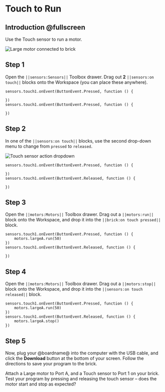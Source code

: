 # Touch to Run

## Introduction @fullscreen

Use the Touch sensor to run a motor.

![Large motor connected to brick](/static/tutorials/touch-to-run/touch-to-run.gif)

## Step 1

Open the ``||sensors:Sensors||`` Toolbox drawer. Drag out **2** ``||sensors:on touch||`` blocks onto the Workspace (you can place these anywhere).

```blocks
sensors.touch1.onEvent(ButtonEvent.Pressed, function () {

})
sensors.touch1.onEvent(ButtonEvent.Pressed, function () {

})
```

## Step 2

In one of the ``||sensors:on touch||`` blocks, use the second drop-down menu to change from ``pressed`` to ``released``.
 
![Touch sensor action dropdown](/static/tutorials/touch-to-run/on-touch-dropdown.png)

```blocks
sensors.touch1.onEvent(ButtonEvent.Pressed, function () {

})
sensors.touch1.onEvent(ButtonEvent.Released, function () {

})
```

## Step 3

Open the ``||motors:Motors||`` Toolbox drawer. Drag out a ``||motors:run||`` block onto the Workspace, and drop it into the ``||brick:on touch pressed||`` block.

```blocks
sensors.touch1.onEvent(ButtonEvent.Pressed, function () {
    motors.largeA.run(50)
})
sensors.touch1.onEvent(ButtonEvent.Released, function () {

})
```

## Step 4

Open the ``||motors:Motors||`` Toolbox drawer. Drag out a ``||motors:stop||`` block onto the Workspace, and drop it into the ``||sensors:on touch released||`` block.

```blocks
sensors.touch1.onEvent(ButtonEvent.Pressed, function () {
    motors.largeA.run(50)
})
sensors.touch1.onEvent(ButtonEvent.Released, function () {
    motors.largeA.stop()
})
```

## Step 5

Now, plug your @boardname@ into the computer with the USB cable, and click the **Download** button at the bottom of your screen. Follow the directions to save your program to the brick.

Attach a Large motor to Port A, and a Touch sensor to Port 1 on your brick. Test your program by pressing and releasing the touch sensor – does the motor start and stop as expected?

